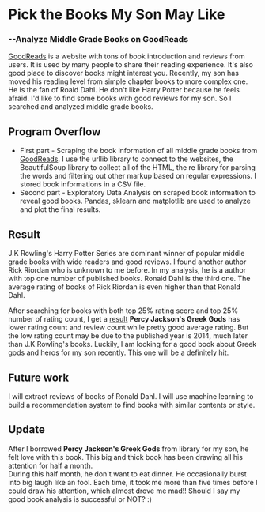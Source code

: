 # Pick the Books My Son May Like
### --Analyze Middle Grade Books on GoodReads

[GoodReads](https://www.goodreads.com/) is a website with tons of book introduction
 and reviews from users. It is used by many people to share their reading experience. 
 It's also good place to discover books might interest you.  Recently, my son has 
 moved his reading level from simple chapter books to more complex one. He is the fan
 of Roald Dahl.  He don't like Harry Potter because he feels afraid. I'd like 
 to find some books with good reviews for my son. So I searched and analyzed 
 middle grade books.

## Program Overflow

+ First part - Scraping the book information of all middle grade books from [GoodReads](https://www.goodreads.com/search?utf8=%E2%9C%93&query=middle+grade). I use the urllib library to connect to the websites, the BeautifulSoup library to collect all of the HTML, the re library for parsing the words and filtering out other markup based on regular expressions.  I stored book informations in a CSV file.  
+ Second part - Exploratory Data Analysis on scraped book information to reveal good books. Pandas, sklearn and matplotlib are used to analyze and plot the final results.

## Result
J.K Rowling's Harry Potter Series are dominant winner of popular middle grade books
with wide readers and good reviews. I found another author Rick Riordan who is unknown
to me before. In my analysis, he is a author with top one number of published books. Ronald
Dahl is the third one. The average rating of books of Rick Riordan is even higher than that 
Ronald Dahl.

After searching for books with both top 25% rating score and top 25% number of rating count, 
I get a [result](https://drive.google.com/open?id=1f3VGwJ-AwGLiuGS_R3wRNqzuPW4univ8)
**Percy Jackson's Greek Gods** has lower rating count and review count while pretty good 
average rating. But the low rating count may be due to the published year is 2014, 
much later than J.K.Rowling's books. Luckily, I am looking for a good book about 
Greek gods and heros for my son recently. This one will be a definitely hit.

## Future work
I will extract reviews of books of Ronald Dahl.  I will use machine learning to build
 a recommendation system to find books with similar contents or style.
 
## Update
After I borrowed **Percy Jackson's Greek Gods** from library for my son, he felt love with 
this book. This big and thick book has been drawing all his attention for half a month.  
During this half month, he don't want to eat dinner. He occasionally burst into big laugh
 like an fool. Each time, it took me more than five times before I could draw his attention, 
 which almost drove me mad!! Should I say my good book analysis is successful or NOT? :)